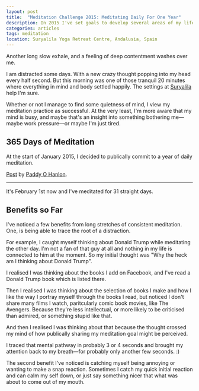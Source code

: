 ```yaml
---
layout: post
title:  "Meditation Challenge 2015: Meditating Daily For One Year"
description: In 2015 I've set goals to develop several areas of my life and I believe consistent meditation will be the catalyst in creating the greatest year yet.
categories: articles
tags: meditation
location: Suryalila Yoga Retreat Centre, Andalusia, Spain
---
```


Another long slow exhale, and a feeling of deep contentment washes over me.

I am distracted some days. With a new crazy thought popping into my head every half second. But this morning was one of those tranquil 20 minutes where everything in mind and body settled happily. The settings at [Suryalila](http://suryalila.com/adventure-yoga-retreat) help I'm sure.

Whether or not I manage to find some quietness of mind, I view my meditation practice as successful. At the very least, I'm more aware that my mind is busy, and maybe that's an insight into something bothering me—maybe work pressure—or maybe I'm just tired.

## 365 Days of Meditation

At the start of January 2015, I decided to publically commit to a year of daily meditation.

<div id="fb-root"></div> <script>(function(d, s, id) { var js, fjs = d.getElementsByTagName(s)[0]; if (d.getElementById(id)) return; js = d.createElement(s); js.id = id; js.src = "//connect.facebook.net/en_GB/all.js#xfbml=1"; fjs.parentNode.insertBefore(js, fjs); }(document, 'script', 'facebook-jssdk'));</script>
<div class="fb-post" data-href="https://www.facebook.com/paddyohanlon/posts/10152685738802545" data-width="700"><div class="fb-xfbml-parse-ignore"><a href="https://www.facebook.com/paddyohanlon/posts/10152685738802545">Post</a> by <a href="https://www.facebook.com/paddyohanlon">Paddy O Hanlon</a>.</div></div>

<hr>

It's February 1st now and I've meditated for 31 straight days.

## Benefits so Far

I've noticed a few benefits from long stretches of consistent meditation. One, is being able to trace the root of a distraction.

For example, I caught myself thinking about Donald Trump while meditating the other day. I'm not a fan of that guy at all and nothing in my life is connected to him at the moment. So my initial thought was "Why the heck am I thinking about Donald Trump".

I realised I was thinking about the books I add on Facebook, and I've read a Donald Trump book which is listed there.

Then I realised I was thinking about the selection of books I make and how I like the way I portray myself through the books I read, but noticed I don't share many films I watch, paritcularly comic book movies, like The Avengers. Because they're less intellectual, or more likely to be criticised than admired, or something stupid like that.

And then I realised I was thinking about that because the thought crossed my mind of how publically sharing my meditation goal might be perceived. 

I traced that mental pathway in probably 3 or 4 seconds and brought my attention back to my breath—for probably only another few seconds. :)

The second benefit I've noticed is catching myself being annoying or wanting to make a snap reaction. Sometimes I catch my quick initial reaction and can calm my self down, or just say something nicer that what was about to come out of my mouth.